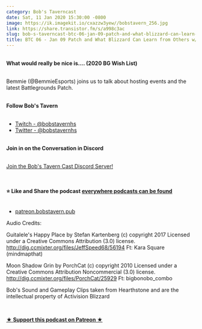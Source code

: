 ```yaml
---
category: Bob's Taverncast
date: Sat, 11 Jan 2020 15:30:00 -0800
image: https://ik.imagekit.io/cxazzw3yew//bobstavern_256.jpg
link: https://share.transistor.fm/s/a998c3ac
slug: bob-s-taverncast-btc-06-jan-09-patch-and-what-blizzard-can-learn-from-others-w-bemmieesports
title: BTC 06 - Jan 09 Patch and What Blizzard Can Learn from Others w/ @Bemmieesports
---
```


<p><strong><br />What would really be nice is.... (2020 BG Wish List)<br /></strong><br /></p><p>Bemmie (@BemmieEsports) joins us to talk about hosting events and the latest Battlegrounds Patch.</p><p><br /><strong>Follow Bob's Tavern<br /></strong><br /></p><ul>
<li><a href="https://twitch.tv/bobstavernhs">Twitch - @bobstavernhs</a></li>
<li><a href="https://twitter.com/bobstavernhs">Twitter - @bobstavernhs</a></li>
</ul><p><strong><br />Join in on the Conversation in Discord<br /></strong><br /></p><p><a href="https://discord.gg/c2rFknG">Join the Bob's Tavern Cast Discord Server!<br /></a><br /></p><p><strong><br />⭐ Like and Share the podcast </strong><a href="http://bobstavern.pub/subscribe"><strong>everywhere podcasts can be found<br /></strong></a><br /></p><ul><li><a href="http://patreon.bobstavern.pub/">patreon.bobstavern.pub</a></li></ul><p>Audio Credits:</p><p>Guitalele's Happy Place by Stefan Kartenberg (c) copyright 2017 Licensed under a Creative Commons Attribution (3.0) license. <a href="http://dig.ccmixter.org/files/JeffSpeed68/56194">http://dig.ccmixter.org/files/JeffSpeed68/56194</a> Ft: Kara Square (mindmapthat)</p><p>Moon Shadow Grin by PorchCat (c) copyright 2010 Licensed under a Creative Commons Attribution Noncommercial (3.0) license. <a href="http://dig.ccmixter.org/files/PorchCat/25929">http://dig.ccmixter.org/files/PorchCat/25929</a> Ft: bigbonobo_combo</p><p>Bob's Sound and Gameplay Clips taken from Hearthstone and are the intellectual property of Activision Blizzard</p><p><br /></p><p><strong><a href="http://patreon.bobstavern.pub" rel="payment" title="★ Support this podcast on Patreon ★">★ Support this podcast on Patreon ★</a></strong></p>